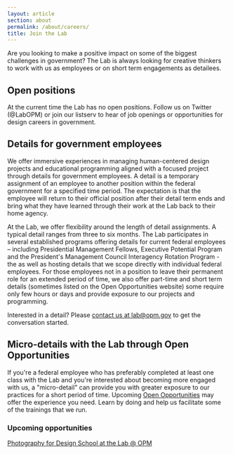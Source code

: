 ```yaml
---
layout: article
section: about
permalink: /about/careers/
title: Join the Lab
---
```


Are you looking to make a positive impact on some of the biggest challenges in government? The Lab is always looking for creative thinkers to work with us as employees or on short term engagements as detailees.

## Open positions

At the current time the Lab has no open positions. Follow us on Twitter (@LabOPM) or join our listserv to hear of job openings or opportunities for design careers in government.

## Details for government employees

We offer immersive experiences in managing human-centered design projects and educational programming aligned with a focused project through details for government employees. A detail is a temporary assignment of an employee to another position within the federal government for a specified time period. The expectation is that the employee will return to their official position after their detail term ends and bring what they have learned through their work at the Lab back to their home agency.

At the Lab, we offer flexibility around the length of detail assignments. A typical detail ranges from three to six months. The Lab participates in several established programs offering details for current federal employees  – including Presidential Management Fellows, Executive Potential Program and the President's Management Council Interagency Rotation Program - the as well as hosting details that we scope directly with individual federal employees. For those employees not in a position to leave their permanent role for an extended period of time, we also offer part-time and short term details (sometimes listed on the Open Opportunities website) some require only few hours or days and provide exposure to our projects and programming.

Interested in a detail? Please <a href="mailto:lab@opm.gov?subject=Detail interest">contact us at lab@opm.gov</a> to get the conversation started.

## Micro-details with the Lab through Open Opportunities

If you're a federal employee who has preferably completed at least one class with the Lab and you're interested about becoming more engaged with us, a "micro-detail" can provide you with greater exposure to our practices for a short period of time. Upcoming <a href="https://openopps.usajobs.gov">Open Opportunities</a> may offer the experience you need. Learn by doing and help us facilitate some of the trainings that we run.

### Upcoming opportunities

<a href="https://openopps.usajobs.gov/tasks/923">Photography for Design School at the Lab @ OPM</a>
